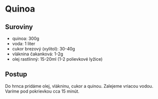 # Quinoa

## Suroviny

- quinoa: 300g
- voda: 1 liter
- cukor brezový (xylitol): 30-40g
- vláknina čakanková: 1-2g
- olej rastlinný: 15-20ml (1-2 polievkové lyžice)

## Postup

Do hrnca pridáme olej, vlákninu, cukor a quinou. Zalejeme vriacou vodou. Varíme pod pokrievkou cca 15 minút.

